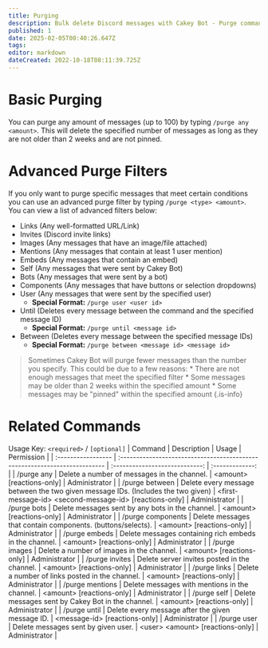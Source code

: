 ```yaml
---
title: Purging
description: Bulk delete Discord messages with Cakey Bot - Purge commands, selective deletion, cleanup tools. Message management guide.
published: 1
date: 2025-02-05T00:40:26.647Z
tags: 
editor: markdown
dateCreated: 2022-10-18T08:11:39.725Z
---
```


# Basic Purging
You can purge any amount of messages (up to 100) by typing `/purge any <amount>`. This will delete the specified number of messages as long as they are not older than 2 weeks and are not pinned.

# Advanced Purge Filters
If you only want to purge specific messages that meet certain conditions you can use an advanced purge filter by typing `/purge <type> <amount>`. You can view a list of advanced filters below:

* Links (Any well-formatted URL/Link)
* Invites (Discord invite links)
* Images (Any messages that have an image/file attached)
* Mentions (Any messages that contain at least 1 user mention)
* Embeds (Any messages that contain an embed)
* Self (Any messages that were sent by Cakey Bot)
* Bots (Any messages that were sent by a bot)
* Components (Any messages that have buttons or selection dropdowns)
* User (Any messages that were sent by the specified user)
  * **Special Format:** `/purge user <user id>`
* Until (Deletes every message between the command and the specified message ID)
  * **Special Format:** `/purge until <message id>`
* Between (Deletes every message between the specified message IDs)
  * **Special Format:** `/purge between <message id> <message id>`

> Sometimes Cakey Bot will purge fewer messages than the number you specify. This could be due to a few reasons:
> \* There are not enough messages that meet the specified filter
> \* Some messages may be older than 2 weeks within the specified amount
> \* Some messages may be "pinned" within the specified amount
{.is-info}

# Related Commands
Usage Key: `<required>` / `[optional]`
| Command            | Description                                                                | Usage                           | Permission     |
| :----------------- | :------------------------------------------------------------------------- | :----------------------------: | :-------------: |
| /purge any         | Delete a number of messages in the channel.                               | \<amount> [reactions-only]                        | Administrator |
| /purge between     | Delete every message between the two given message IDs. (Includes the two given) | \<first-message-id> \<second-message-id> [reactions-only] | Administrator |
| /purge bots        | Delete messages sent by any bots in the channel.                          | \<amount> [reactions-only]                        | Administrator |
| /purge components  | Delete messages that contain components. (buttons/selects).               | \<amount> [reactions-only]                        | Administrator |
| /purge embeds      | Delete messages containing rich embeds in the channel.                    | \<amount> [reactions-only]                        | Administrator |
| /purge images      | Delete a number of images in the channel.                                 | \<amount> [reactions-only]                        | Administrator |
| /purge invites     | Delete server invites posted in the channel.                              | \<amount> [reactions-only]                        | Administrator |
| /purge links       | Delete a number of links posted in the channel.                           | \<amount> [reactions-only]                        | Administrator |
| /purge mentions    | Delete messages with mentions in the channel.                             | \<amount> [reactions-only]                        | Administrator |
| /purge self        | Delete messages sent by Cakey Bot in the channel.                         | \<amount> [reactions-only]                        | Administrator |
| /purge until       | Delete every message after the given message ID.                          | \<message-id> [reactions-only]                    | Administrator |
| /purge user        | Delete messages sent by given user.                                       | \<user> \<amount> [reactions-only]                | Administrator |
